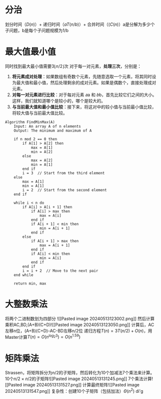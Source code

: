 # 分治
划分时间（$D(n)$）+ 递归时间（$aT(n/b)$）+ 合并时间（$(C(n)$）a是分解为多少个子问题，b是每个子问题规模为1/b
# 最大值最小值
同时找到最大最小值需要$3\lfloor n/2\rfloor$次
对于每一对元素，**处理三次**，分别是：
1. **将元素成对处理**：如果数组有奇数个元素，先随意选取一个元素，将其同时设为最大值和最小值，然后处理剩余的成对元素。如果是偶数个，直接处理成对元素。
2. **对每一对元素进行比较**：对于每对元素 𝑎a 和 𝑏b，首先比较它们之间的大小。这样，我们就知道哪个是较小的，哪个是较大的。
3. **与当前最大值和最小值比较**：接下来，将这对中的较小值与当前最小值比较，将较大值与当前最大值比较。
```
Algorithm FindMinMax(A)
    Input: An array A of n elements
    Output: The minimum and maximum of A

    if n mod 2 == 0 then
        if A[1] > A[2] then
            max = A[1]
            min = A[2]
        else
            max = A[2]
            min = A[1]
        end if
        i = 3  // Start from the third element
    else
        max = A[1]
        min = A[1]
        i = 2  // Start from the second element
    end if

    while i < n do
        if A[i] > A[i + 1] then
            if A[i] > max then
                max = A[i]
            end if
            if A[i + 1] < min then
                min = A[i + 1]
            end if
        else
            if A[i + 1] > max then
                max = A[i + 1]
            end if
            if A[i] < min then
                min = A[i]
            end if
        end if
        i = i + 2  // Move to the next pair
    end while

    return min, max
```
# 大整数乘法
将两个二进制数划为四部分
![[Pasted image 20240513123002.png]]
然后计算乘积AC,BD,(A+B)(C+D)![[Pasted image 20240513123050.png]]
计算后，AC左移n位，(A+B)(C+D)-AC-BD左移n/2位
递归方程$T(n)=3T(n/2)+O(n)$，用Master计算$T(n)=O(n^{log_2 3})=O(n^{1.59})$ 
# 矩阵乘法
Strassen，将矩阵拆分为n/2的子矩阵，然后转化为10个加减法7个乘法来计算。10个$n/2\times n/2$的子矩阵![[Pasted image 20240513131245.png]]
7个乘法计算![[Pasted image 20240513131527.png]]
计算最终矩阵![[Pasted image 20240513131547.png]]
复杂性：创建10个子矩阵（包括加法）$\Theta (n^2)$
di'g